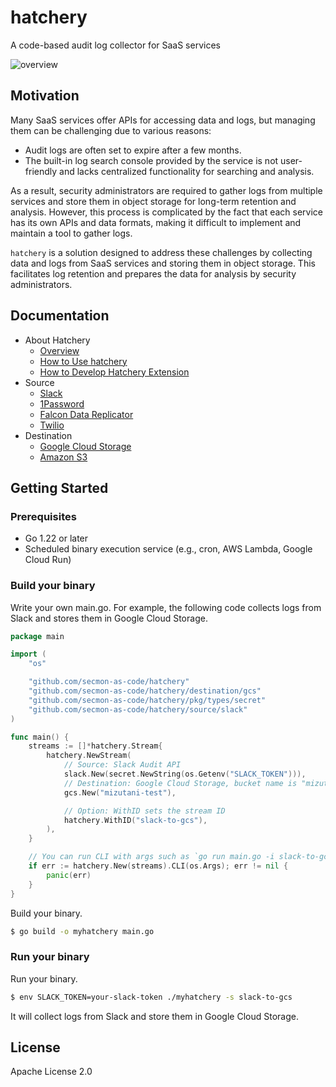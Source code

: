 # hatchery

A code-based audit log collector for SaaS services

![overview](https://github.com/m-mizutani/hatchery/assets/605953/0d065e1e-1b40-493b-a9c5-8215f2e1691e)

## Motivation

Many SaaS services offer APIs for accessing data and logs, but managing them can be challenging due to various reasons:

- Audit logs are often set to expire after a few months.
- The built-in log search console provided by the service is not user-friendly and lacks centralized functionality for searching and analysis.

As a result, security administrators are required to gather logs from multiple services and store them in object storage for long-term retention and analysis. However, this process is complicated by the fact that each service has its own APIs and data formats, making it difficult to implement and maintain a tool to gather logs.

`hatchery` is a solution designed to address these challenges by collecting data and logs from SaaS services and storing them in object storage. This facilitates log retention and prepares the data for analysis by security administrators.

## Documentation

- About Hatchery
  - [Overview](docs/README.md)
  - [How to Use hatchery](docs/usage.md)
  - [How to Develop Hatchery Extension](docs/extension.md)
- Source
  - [Slack](source/slack)
  - [1Password](source/1password)
  - [Falcon Data Replicator](source/falcon_data_replicator)
  - [Twilio](source/twilio)
- Destination
  - [Google Cloud Storage](destination/gcs)
  - [Amazon S3](destination/s3)

## Getting Started

### Prerequisites

- Go 1.22 or later
- Scheduled binary execution service (e.g., cron, AWS Lambda, Google Cloud Run)

### Build your binary

Write your own main.go. For example, the following code collects logs from Slack and stores them in Google Cloud Storage.

```go
package main

import (
	"os"

	"github.com/secmon-as-code/hatchery"
	"github.com/secmon-as-code/hatchery/destination/gcs"
	"github.com/secmon-as-code/hatchery/pkg/types/secret"
	"github.com/secmon-as-code/hatchery/source/slack"
)

func main() {
	streams := []*hatchery.Stream{
		hatchery.NewStream(
			// Source: Slack Audit API
			slack.New(secret.NewString(os.Getenv("SLACK_TOKEN"))),
			// Destination: Google Cloud Storage, bucket name is "mizutani-test"
			gcs.New("mizutani-test"),

			// Option: WithID sets the stream ID
			hatchery.WithID("slack-to-gcs"),
		),
	}

	// You can run CLI with args such as `go run main.go -i slack-to-gcs`
	if err := hatchery.New(streams).CLI(os.Args); err != nil {
		panic(err)
	}
}
```

Build your binary.

```sh
$ go build -o myhatchery main.go
```

### Run your binary

Run your binary.

```sh
$ env SLACK_TOKEN=your-slack-token ./myhatchery -s slack-to-gcs
```

It will collect logs from Slack and store them in Google Cloud Storage.


## License

Apache License 2.0

